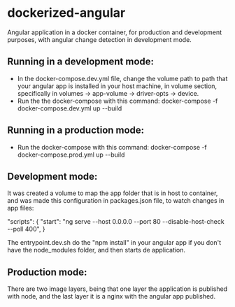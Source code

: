 # dockerized-angular
Angular application in a docker container, for production and development purposes, with angular change detection in development mode.


## Running in a development mode:
- In the docker-compose.dev.yml file, change the volume path to path that your angular app is installed in your host machine, in volume section, specifically in volumes -> app-volume -> driver-opts -> device.
- Run the the docker-compose with this command: docker-compose -f docker-compose.dev.yml up --build 

## Running in a production mode:
- Run the docker-compose with this command: docker-compose -f docker-compose.prod.yml up --build 


## Development mode:
It was created a volume to map the app folder that is in host to container, and was made this configuration in packages.json file, to watch changes in app files:

"scripts": {
    "start": "ng serve --host 0.0.0.0 --port 80 --disable-host-check --poll 400",
}

The entrypoint.dev.sh do the "npm install" in your angular app if you don't have the node_modules folder, and then starts de application.


## Production mode:
There are two image layers, being that one layer the application is published with node, and the last layer it is a nginx with the angular app published.

